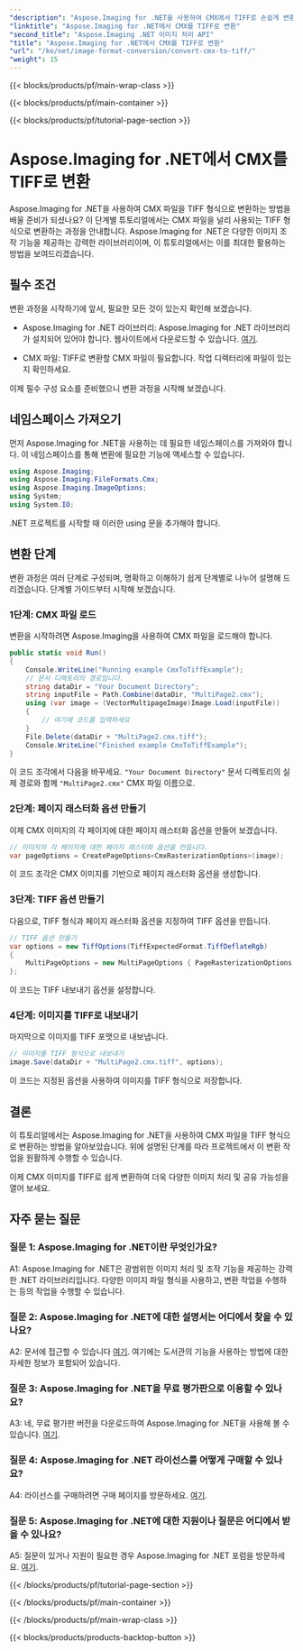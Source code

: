 ```yaml
---
"description": "Aspose.Imaging for .NET을 사용하여 CMX에서 TIFF로 손쉽게 변환하세요. 단계별 가이드로 이미지를 완벽하게 변환하세요."
"linktitle": "Aspose.Imaging for .NET에서 CMX를 TIFF로 변환"
"second_title": "Aspose.Imaging .NET 이미지 처리 API"
"title": "Aspose.Imaging for .NET에서 CMX를 TIFF로 변환"
"url": "/ko/net/image-format-conversion/convert-cmx-to-tiff/"
"weight": 15
---
```


{{< blocks/products/pf/main-wrap-class >}}

{{< blocks/products/pf/main-container >}}

{{< blocks/products/pf/tutorial-page-section >}}

# Aspose.Imaging for .NET에서 CMX를 TIFF로 변환

Aspose.Imaging for .NET을 사용하여 CMX 파일을 TIFF 형식으로 변환하는 방법을 배울 준비가 되셨나요? 이 단계별 튜토리얼에서는 CMX 파일을 널리 사용되는 TIFF 형식으로 변환하는 과정을 안내합니다. Aspose.Imaging for .NET은 다양한 이미지 조작 기능을 제공하는 강력한 라이브러리이며, 이 튜토리얼에서는 이를 최대한 활용하는 방법을 보여드리겠습니다.

## 필수 조건

변환 과정을 시작하기에 앞서, 필요한 모든 것이 있는지 확인해 보겠습니다.

- Aspose.Imaging for .NET 라이브러리: Aspose.Imaging for .NET 라이브러리가 설치되어 있어야 합니다. 웹사이트에서 다운로드할 수 있습니다. [여기](https://releases.aspose.com/imaging/net/).

- CMX 파일: TIFF로 변환할 CMX 파일이 필요합니다. 작업 디렉터리에 파일이 있는지 확인하세요.

이제 필수 구성 요소를 준비했으니 변환 과정을 시작해 보겠습니다.

## 네임스페이스 가져오기

먼저 Aspose.Imaging for .NET을 사용하는 데 필요한 네임스페이스를 가져와야 합니다. 이 네임스페이스를 통해 변환에 필요한 기능에 액세스할 수 있습니다.

```csharp
using Aspose.Imaging;
using Aspose.Imaging.FileFormats.Cmx;
using Aspose.Imaging.ImageOptions;
using System;
using System.IO;
```

.NET 프로젝트를 시작할 때 이러한 using 문을 추가해야 합니다.

## 변환 단계

변환 과정은 여러 단계로 구성되며, 명확하고 이해하기 쉽게 단계별로 나누어 설명해 드리겠습니다. 단계별 가이드부터 시작해 보겠습니다.

### 1단계: CMX 파일 로드

변환을 시작하려면 Aspose.Imaging을 사용하여 CMX 파일을 로드해야 합니다.

```csharp
public static void Run()
{
    Console.WriteLine("Running example CmxToTiffExample");
    // 문서 디렉토리의 경로입니다.
    string dataDir = "Your Document Directory";
    string inputFile = Path.Combine(dataDir, "MultiPage2.cmx");
    using (var image = (VectorMultipageImage)Image.Load(inputFile))
    {
        // 여기에 코드를 입력하세요
    }
    File.Delete(dataDir + "MultiPage2.cmx.tiff");
    Console.WriteLine("Finished example CmxToTiffExample");
}
```

이 코드 조각에서 다음을 바꾸세요. `"Your Document Directory"` 문서 디렉토리의 실제 경로와 함께 `"MultiPage2.cmx"` CMX 파일 이름으로.

### 2단계: 페이지 래스터화 옵션 만들기

이제 CMX 이미지의 각 페이지에 대한 페이지 래스터화 옵션을 만들어 보겠습니다.

```csharp
// 이미지의 각 페이지에 대한 페이지 래스터화 옵션을 만듭니다.
var pageOptions = CreatePageOptions<CmxRasterizationOptions>(image);
```

이 코드 조각은 CMX 이미지를 기반으로 페이지 래스터화 옵션을 생성합니다.

### 3단계: TIFF 옵션 만들기

다음으로, TIFF 형식과 페이지 래스터화 옵션을 지정하여 TIFF 옵션을 만듭니다.

```csharp
// TIFF 옵션 만들기
var options = new TiffOptions(TiffExpectedFormat.TiffDeflateRgb)
{
    MultiPageOptions = new MultiPageOptions { PageRasterizationOptions = pageOptions }
};
```

이 코드는 TIFF 내보내기 옵션을 설정합니다.

### 4단계: 이미지를 TIFF로 내보내기

마지막으로 이미지를 TIFF 포맷으로 내보냅니다.

```csharp
// 이미지를 TIFF 형식으로 내보내기
image.Save(dataDir + "MultiPage2.cmx.tiff", options);
```

이 코드는 지정된 옵션을 사용하여 이미지를 TIFF 형식으로 저장합니다.

## 결론

이 튜토리얼에서는 Aspose.Imaging for .NET을 사용하여 CMX 파일을 TIFF 형식으로 변환하는 방법을 알아보았습니다. 위에 설명된 단계를 따라 프로젝트에서 이 변환 작업을 원활하게 수행할 수 있습니다.

이제 CMX 이미지를 TIFF로 쉽게 변환하여 더욱 다양한 이미지 처리 및 공유 가능성을 열어 보세요.

## 자주 묻는 질문

### 질문 1: Aspose.Imaging for .NET이란 무엇인가요?

A1: Aspose.Imaging for .NET은 광범위한 이미지 처리 및 조작 기능을 제공하는 강력한 .NET 라이브러리입니다. 다양한 이미지 파일 형식을 사용하고, 변환 작업을 수행하는 등의 작업을 수행할 수 있습니다.

### 질문 2: Aspose.Imaging for .NET에 대한 설명서는 어디에서 찾을 수 있나요?

A2: 문서에 접근할 수 있습니다 [여기](https://reference.aspose.com/imaging/net/). 여기에는 도서관의 기능을 사용하는 방법에 대한 자세한 정보가 포함되어 있습니다.

### 질문 3: Aspose.Imaging for .NET을 무료 평가판으로 이용할 수 있나요?

A3: 네, 무료 평가판 버전을 다운로드하여 Aspose.Imaging for .NET을 사용해 볼 수 있습니다. [여기](https://releases.aspose.com/).

### 질문 4: Aspose.Imaging for .NET 라이선스를 어떻게 구매할 수 있나요?

A4: 라이선스를 구매하려면 구매 페이지를 방문하세요. [여기](https://purchase.aspose.com/buy).

### 질문 5: Aspose.Imaging for .NET에 대한 지원이나 질문은 어디에서 받을 수 있나요?

A5: 질문이 있거나 지원이 필요한 경우 Aspose.Imaging for .NET 포럼을 방문하세요. [여기](https://forum.aspose.com/).

{{< /blocks/products/pf/tutorial-page-section >}}

{{< /blocks/products/pf/main-container >}}

{{< /blocks/products/pf/main-wrap-class >}}

{{< blocks/products/products-backtop-button >}}